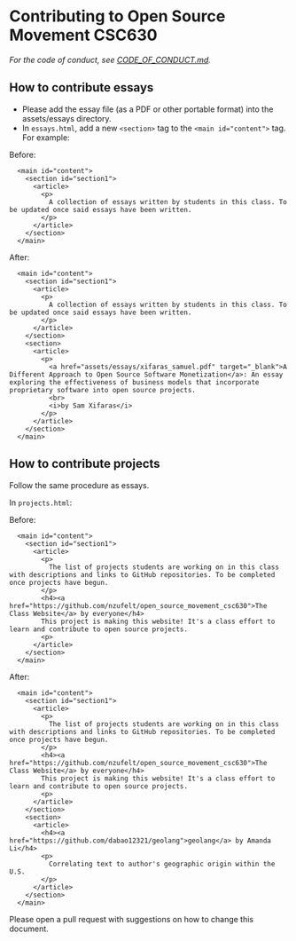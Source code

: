# Contributing to Open Source Movement CSC630

*For the code of conduct, see [CODE_OF_CONDUCT.md](CODE_OF_CONDUCT.md).*

## How to contribute essays

* Please add the essay file (as a PDF or other portable format) into the assets/essays directory.
* In `essays.html`, add a new `<section>` tag to the `<main id="content">` tag. For example:

Before:
```
  <main id="content">
    <section id="section1">
      <article>
        <p>
          A collection of essays written by students in this class. To be updated once said essays have been written.
        </p>
      </article>
    </section>
  </main>
```

After:
```
  <main id="content">
    <section id="section1">
      <article>
        <p>
          A collection of essays written by students in this class. To be updated once said essays have been written.
        </p>
      </article>
    </section>
    <section>
      <article>
        <p>
          <a href="assets/essays/xifaras_samuel.pdf" target="_blank">A Different Approach to Open Source Software Monetization</a>: An essay exploring the effectiveness of business models that incorporate proprietary software into open source projects.
          <br>
          <i>by Sam Xifaras</i>
        </p>
      </article>
    </section>
  </main>
```

## How to contribute projects

Follow the same procedure as essays.

In `projects.html`:

Before:
```
  <main id="content">
    <section id="section1">
      <article>
        <p>
          The list of projects students are working on in this class with descriptions and links to GitHub repositories. To be completed once projects have begun.
        </p>
        <h4><a href="https://github.com/nzufelt/open_source_movement_csc630">The Class Website</a> by everyone</h4>
        This project is making this website! It's a class effort to learn and contribute to open source projects.
        <p>
      </article>
    </section>
  </main>
```

After:
```
  <main id="content">
    <section id="section1">
      <article>
        <p>
          The list of projects students are working on in this class with descriptions and links to GitHub repositories. To be completed once projects have begun.
        </p>
        <h4><a href="https://github.com/nzufelt/open_source_movement_csc630">The Class Website</a> by everyone</h4>
        This project is making this website! It's a class effort to learn and contribute to open source projects.
        <p>
      </article>
    </section>
    <section> 
      <article>
        <h4><a href="https://github.com/dabao12321/geolang">geolang</a> by Amanda Li</h4>
        <p>
          Correlating text to author's geographic origin within the U.S.
        </p>
      </article>
    </section>
  </main>
```

Please open a pull request with suggestions on how to change this document.

